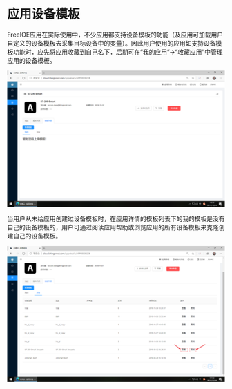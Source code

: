 # 应用设备模板

FreeIOE应用在实际使用中，不少应用都支持设备模板的功能（及应用可加载用户自定义的设备模板去采集目标设备中的变量）。因此用户使用的应用如支持设备模板功能时，应先将应用收藏到自己名下，后期可在“我的应用”→“收藏应用”中管理应用的设备模板。

![](imgs/2019-12-24-16-55-26.png)

当用户从未给应用创建过设备模板时，在应用详情的模板列表下的我的模板是没有自己的设备模板的，用户可通过阅读应用帮助或浏览应用的所有设备模板来克隆创建自己的设备模板。

![](imgs/2019-12-24-17-14-17.png)

